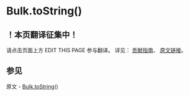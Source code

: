 # Bulk.toString()

## ！本页翻译征集中！

请点击页面上方 EDIT THIS PAGE 参与翻译。
详见：
[贡献指南]( https://github.com/JinMuInfo/MongoDB-Manual-zh/blob/master/CONTRIBUTING.md )、
[原文链接](  https://docs.mongodb.com/manual/reference/method/Bulk.toString/  )。

## 参见

原文 - [Bulk.toString()]( https://docs.mongodb.com/manual/reference/method/Bulk.toString/ )

